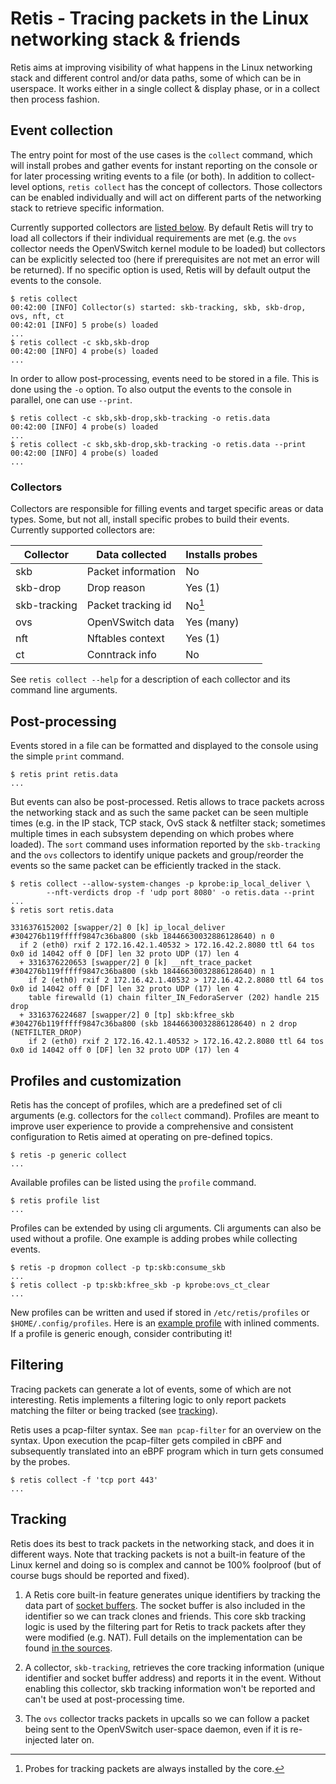 # Retis - Tracing packets in the Linux networking stack & friends

Retis aims at improving visibility of what happens in the Linux networking stack
and different control and/or data paths, some of which can be in userspace. It
works either in a single collect & display phase, or in a collect then process
fashion.

## Event collection

The entry point for most of the use cases is the `collect` command, which will
install probes and gather events for instant reporting on the console or for
later processing writing events to a file (or both). In addition to
collect-level options, `retis collect` has the concept of collectors. Those
collectors can be enabled individually and will act on different parts of the
networking stack to retrieve specific information.

Currently supported collectors are [listed below](#collectors). By default Retis
will try to load all collectors if their individual requirements are met (e.g.
the `ovs` collector needs the OpenVSwitch kernel module to be loaded) but
collectors can be explicitly selected too (here if prerequisites are not met an
error will be returned). If no specific option is used, Retis will by default
output the events to the console.

```
$ retis collect
00:42:00 [INFO] Collector(s) started: skb-tracking, skb, skb-drop, ovs, nft, ct
00:42:01 [INFO] 5 probe(s) loaded
...
$ retis collect -c skb,skb-drop
00:42:00 [INFO] 4 probe(s) loaded
...
```

In order to allow post-processing, events need to be stored in a file. This is
done using the `-o` option. To also output the events to the console in
parallel, one can use `--print`.

```
$ retis collect -c skb,skb-drop,skb-tracking -o retis.data
00:42:00 [INFO] 4 probe(s) loaded
...
$ retis collect -c skb,skb-drop,skb-tracking -o retis.data --print
00:42:00 [INFO] 4 probe(s) loaded
...
```

### Collectors

Collectors are responsible for filling events and target specific areas or data
types. Some, but not all, install specific probes to build their events.
Currently supported collectors are:

| Collector    | Data collected      | Installs probes |
| ------------ | ------------------- | --------------- |
| skb          | Packet information  | No              |
| skb-drop     | Drop reason         | Yes (1)         |
| skb-tracking | Packet tracking id  | No[^1]          |
| ovs          | OpenVSwitch data    | Yes (many)      |
| nft          | Nftables context    | Yes (1)         |
| ct           | Conntrack info      | No              |

See `retis collect --help` for a description of each collector and its command
line arguments.

[^1]: Probes for tracking packets are always installed by the core.

## Post-processing

Events stored in a file can be formatted and displayed to the console using the
simple `print` command.

```
$ retis print retis.data
...
```

But events can also be post-processed. Retis allows to trace packets across the
networking stack and as such the same packet can be seen multiple times (e.g. in
the IP stack, TCP stack, OvS stack & netfilter stack; sometimes multiple times
in each subsystem depending on which probes where loaded). The `sort` command
uses information reported by the `skb-tracking` and the `ovs` collectors to
identify unique packets and group/reorder the events so the same packet can be
efficiently tracked in the stack.

```
$ retis collect --allow-system-changes -p kprobe:ip_local_deliver \
        --nft-verdicts drop -f 'udp port 8080' -o retis.data --print
...
$ retis sort retis.data

3316376152002 [swapper/2] 0 [k] ip_local_deliver #304276b119fffff9847c36ba800 (skb 18446630032886128640) n 0
  if 2 (eth0) rxif 2 172.16.42.1.40532 > 172.16.42.2.8080 ttl 64 tos 0x0 id 14042 off 0 [DF] len 32 proto UDP (17) len 4
  + 3316376220653 [swapper/2] 0 [k] __nft_trace_packet #304276b119fffff9847c36ba800 (skb 18446630032886128640) n 1
    if 2 (eth0) rxif 2 172.16.42.1.40532 > 172.16.42.2.8080 ttl 64 tos 0x0 id 14042 off 0 [DF] len 32 proto UDP (17) len 4
    table firewalld (1) chain filter_IN_FedoraServer (202) handle 215 drop
  + 3316376224687 [swapper/2] 0 [tp] skb:kfree_skb #304276b119fffff9847c36ba800 (skb 18446630032886128640) n 2 drop (NETFILTER_DROP)
    if 2 (eth0) rxif 2 172.16.42.1.40532 > 172.16.42.2.8080 ttl 64 tos 0x0 id 14042 off 0 [DF] len 32 proto UDP (17) len 4
```

## Profiles and customization

Retis has the concept of profiles, which are a predefined set of cli arguments
(e.g. collectors for the `collect` command). Profiles are meant to improve user
experience to provide a comprehensive and consistent configuration to Retis
aimed at operating on pre-defined topics.

```
$ retis -p generic collect
...
```

Available profiles can be listed using the `profile` command.

```
$ retis profile list
...
```

Profiles can be extended by using cli arguments. Cli arguments can also be used
without a profile. One example is adding probes while collecting events.

```
$ retis -p dropmon collect -p tp:skb:consume_skb
...
$ retis collect -p tp:skb:kfree_skb -p kprobe:ovs_ct_clear
...
```

New profiles can be written and used if stored in `/etc/retis/profiles` or
`$HOME/.config/profiles`. Here is an
[example profile](https://github.com/retis-org/retis/blob/main/test_data/profiles/example.yaml)
with inlined comments. If a profile is generic enough, consider contributing it!

## Filtering

Tracing packets can generate a lot of events, some of which are not interesting.
Retis implements a filtering logic to only report packets matching the filter or
being tracked (see [tracking](#tracking)).

Retis uses a pcap-filter syntax. See `man pcap-filter` for an overview on the
syntax. Upon execution the pcap-filter gets compiled in cBPF and subsequently
translated into an eBPF program which in turn gets consumed by the probes.

```
$ retis collect -f 'tcp port 443'
...
```

## Tracking

Retis does its best to track packets in the networking stack, and does it in
different ways. Note that tracking packets is not a built-in feature of the
Linux kernel and doing so is complex and cannot be 100% foolproof (but of course
bugs should be reported and fixed).

1. A Retis core built-in feature generates unique identifiers by tracking the
   data part of [socket buffers](https://git.kernel.org/pub/scm/linux/kernel/git/torvalds/linux.git/tree/include/linux/skbuff.h?h=v6.3#n737).
   The socket buffer is also included in the identifier so we can track clones
   and friends. This core skb tracking logic is used by the filtering part for
   Retis to track packets after they were modified (e.g. NAT). Full details on
   the implementation can be found
   [in the sources](https://github.com/retis-org/retis/blob/main/src/core/tracking/skb_tracking.rs).

2. A collector, `skb-tracking`, retrieves the core tracking information (unique
   identifier and socket buffer address) and reports it in the event. Without
   enabling this collector, skb tracking information won't be reported and can't
   be used at post-processing time.

3. The `ovs` collector tracks packets in upcalls so we can follow a packet
   being sent to the OpenVSwitch user-space daemon, even if it is re-injected
   later on.
